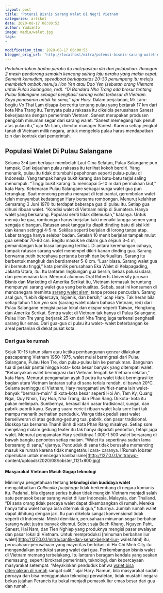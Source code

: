 ```yaml
---
layout: post
title: 'Potensi Bisnis Sarang Walet Di Negri Vietnam'
categories: artikel
date: 2020-08-17 06:00:53
author: Yudianto
image: media/walet.jpg
tags:
- 

modification_time: 2020-08-17 06:00:53
blogger_orig_url: "http://localhost/mitra/potensi-bisnis-sarang-walet-di-negri.html"
---
```


_Perlahan-lahan badan perahu itu melepaskan diri dari pelabuhan. Raungan 2
mesin pendorong semakin kencang seiring laju perahu yang makin cepat. Semenit
kemudian, speedboat berkapasitas 20-30 penumpang itu melaju membelah ombak
menuju Hon Yen atau Dao Yen (sebutan orang Vietnam untuk Pulau Salangane,
red). “Di Bandara Nha Trang ada brosur tentang Pulau Salangane sebagai
penghasil sarang walet terbesar di Vietnam. Saya penasaran untuk ke sana,”
ujar Hary._ Dalam perjalanan, Mr Lam-begitu Vo Thai Lam disapa-bercerita
tentang pulau yang berjarak 17 km dari kota Nha Trang itu. Ternyata pulau
raksasa itu dikelola perusahaan Sanest bekerjasama dengan pemerintah Vietnam.
Sanest merupakan produsen pengolah minuman segar dari sarang walet. “Sanest
memegang hak penuh atas pulau itu,” ujar Mr Lam, director manager Sanest.
Karena setiap jengkal tanah di Vietnam milik negara, untuk mengelola pulau
harus mendapatkan izin dan kontrak dari pemerintah.

## Populasi Walet Di Pulau Salangane

Selama 3-4 jam berlayar membelah Laut Cina Selatan, Pulau Salangane pun
tampak. Dari kejauhan pulau raksasa itu terlihat kokoh berdiri. Yang menarik,
pulau itu tidak ditumbuhi pepohonan seperti pulau-pulau di Indonesia. Yang
tampak hanya bukit karang dan batu-batu terjal saling menumpuk. “Tinggi bukit
karang itu mencapai 5-10 m dari permukaan laut,” kata Hary. Kebenaran Pulau
Salangane sebagai surga walet gua pun terungkap. Saat moncong perahu merapat
di tepi pantai, gerombolan walet telah menyambut kedatangan Hary bersama
rombongan. Menurut kelahiran Semarang 3 Juni 1970 itu terdapat beberapa gua di
pulau itu. Setiap gua dihuni ribuan walet. “Kondisi walet di Vietnam mirip di
Sumatera. Hanya walet yang bersarang. Populasi seriti tidak ditemukan,”
katanya. Untuk menuju ke gua, rombongan harus berjalan kaki menaiki tangga
semen yang sengaja dibangun. Ratusan anak tangga itu diapit dinding batu di
sisi kiri dan kanan setinggi 4-5 m. Sekilas seperti berjalan di lorong tanpa
atap. Lebar tangga hanya selebar badan. Setelah 10 menit berjalan tampak mulut
gua selebar 70-90 cm. Begitu masuk ke dalam gua sejauh 3-4 m, pemandangan luar
biasa langsung terlihat. Di antara keremangan cahaya, tampak ratusan sarang
walet menempel dikiri-kanan dinding gua. Sarang berwarna putih bercahaya
pertanda bersih dan berkualitas. Sarang itu berbentuk mangkuk dan berdiameter
5-8 cm. “Luar biasa. Sarang walet gua ini bermutu tinggi,” kata pemilik
perusahaan Eka Walet di Kelapagading, Jakarta Utara, itu. Itu lantaran
lingkungan gua bersih, bebas polusi udara, dan pencemaran lain. Menurut
alumnus Oral Roberts University jurusan Bisnis dan Marketing di Amerika
Serikat itu, Vietnam termasuk beruntung mempunyai sarang walet gua yang
berkualitas. Sebab, saat ini konsumen di mancanegara meminta [sarang walet
alami](http://127.0.0.1/mitra/budidaya-sarang-walet-bisa-diternakan.html)
tanpa proses pencucian. Sarang asal gua, “Lebih dipercaya, higienis, dan
bersih,” ucap Hary. Tak heran bila setiap tahun 1 ton _yen sao_ (sarang walet
dalam bahasa Vietnam, red) dari Pulau Salangane mengisi pasar lokal dan ekspor
seperti Taiwan, Hongkong, dan Amerika Serikat. Sentra walet di Vietnam tak
hanya di Pulau Salangane. Pulau Hon Tre yang berjarak 25 km dari Nha Trang
juga terkenal penghasil sarang liur emas. Dari gua-gua di pulau itu walet-
walet beterbangan ke areal pertanian di dekat pusat kota.

### Dari gua ke rumah

Sejak 10-15 tahun silam atau ketika pembangunan gencar dilakukan pascaperang
Vietnam 1950-1975, walet mulai bermigrasi dari Pulau Salangane, Pulau Hon Tre,
dan pulau-pulau lain ke pemukiman. Bangunan tua di pesisir pantai hingga kota-
kota besar banyak yang ditempati walet. “Kebanyakan walet bermigrasi dari
Vietnam tengah ke Vietnam selatan,” kata Hary. Menurut pengamatan ayah 3 putra
itu walet tidak bermigrasi ke bagian utara Vietnam lantaran suhu di sana
terlalu rendah, di bawah 20°C. Selama seminggu di Vietnam, Hary mengamati
swiftlet-nama lain walet- banyak “bermain-main” di kota-kota besar seperti Hoi
An, Tam Ky, Quang Ngai, Quy Nhon, Tuy Hoa, Nha Trang, dan Phan Rang. Di kota-
kota itu pakan melimpah. Sumbernya, berasal dari pasar tradisional, sungai,
dan pabrik-pabrik kayu. Sayang suara cericit ribuan walet kala sore hari tak
mampu menarik perhatian penduduk. Warga tidak peduli saat walet berseliweran
di atas gedung-gedung tua, pabrik, dan pasar tradisional. Bioskop tua bernama
Thanh Binh di kota Phan Rang misalnya. Setiap sore menjelang malam gedung
teater itu tak hanya dipadati penonton, tetapi juga walet. Menurut pengamatan
Hary sedikitnya 1.000-1.500 walet bersarang di bawah bangku penonton setiap
malam. “Walet itu sepertinya sudah lama bersarang di sana,” ujarnya. Penduduk
di sana tidak berusaha memancing masuk ke rumah karena tidak mengetahui cara-
caranya. ![Rumah lobster diperlukan untuk mencegah
kanibalisme](http://127.0.0.1/mitra/wp-
content/uploads/2020/08/lobster_1121x800.jpg)

#### Masyarakat Vietnam Masih Gagap teknologi

Minimnya pengetahuan tentang **teknologi dan budidaya walet** mengakibatkan
_Collocalia fuciphaga_ tidak berkembang di negara komunis itu. Padahal, bila
digarap serius bukan tidak mungkin Vietnam menjadi salah satu pemasok besar
sarang walet di luar Indonesia, Malaysia, dan Thailand. “Di sana orang tidak
percaya walet dapat dikembangkan di rumah. Mereka hanya tahu walet hanya bisa
diternak di gua,” tuturnya. Jumlah rumah walet dapat dihitung dengan jari. Itu
pun dikelola sangat konvensional tidak seperti di Indonesia. Meski demikian,
perusahaan minuman segar berbahan sarang walet justru banyak ditemui. Sebut
saja Bach Khang, Nguyen Paht, Sanest, Hai Nam, dan Tien Nghiep yang produknya
mengisi pasar swalayan dan pasar lokal di Vietnam. Untuk memproduksi [minuman
berbahan liur walet](http://127.0.0.1/mitra/cantik-dan-sehat-berkat-liur-
walet.html) itu, perusahaan-perusahaan yang mayoritas berlokasi di Ho Chi Minh
City itu mengandalkan produksi sarang walet dari gua. Perkembangan bisnis
walet di Vietnam memang terbelakang. Itu lantaran beragam kendala yang seakan
memasung, seperti birokrasi pemerintah, teknologi, dan kepercayaan masyarakat
setempat. “Meyakinkan penduduk bahwa [walet bisa diternakkan di
rumah](http://127.0.0.1/mitra/alih-fungsi-ruko-menjadi-sarang-walet.html)
sangat sulit,” ujar Hary. Namun, bila masyarakat sudah percaya dan bisa
menggunakan teknologi perwaletan, tidak mustahil negara bekas jajahan Perancis
itu bakal menjadi pemasok liur emas besar dari gua dan rumah.



